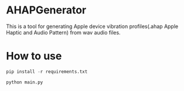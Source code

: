 # AHAPGenerator

This is a tool for generating Apple device vibration profiles(.ahap Apple Haptic and Audio Pattern) from wav audio files.

# How to use

``` python
pip install -r requirements.txt

python main.py

```
